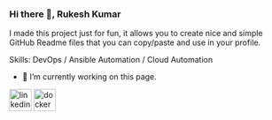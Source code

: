 ### Hi there 👋, Rukesh Kumar 
I made this project just for fun, it allows you to create nice and simple GitHub Readme files that you can copy/paste and use in your profile.

Skills: DevOps / Ansible Automation / Cloud Automation

- 🔭 I’m currently working on this page. 


[<img src='https://cdn.jsdelivr.net/npm/simple-icons@3.0.1/icons/linkedin.svg' alt='linkedin' height='40'>](https://www.linkedin.com/in/rukeshkumarb//)   [<img src='https://cdn.jsdelivr.net/npm/simple-icons@3.0.1/icons/docker.svg' alt='docker' height='40'>](https://hub.docker.com/repository/docker/rukeshkumarb/java-app/general)

